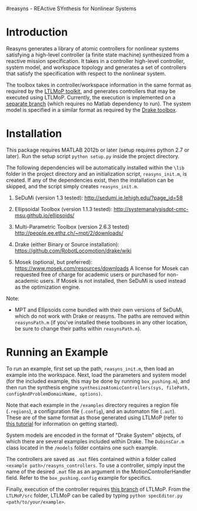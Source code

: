 #reasyns - REActive SYnthesis for Nonlinear Systems

Introduction
============

Reasyns generates a library of atomic controllers for nonlinear systems satisfying a high-level controller (a finite state machine) synthesized from a reactive mission specification.  It takes in a controller high-level controller, system model, and workspace topology and generates a set of controllers that satisfy the specification with respect to the nonlinear system. 

The toolbox takes in controller/workspace information in the same format as required by the [LTLMoP toolkit](http://ltlmop.github.io/), and generates controllers that may be executed using LTLMoP.  Currently, the execution is implemented on a [separate branch](https://github.com/jadecastro/LTLMoP/tree/reasyns_fast) (which requires no Matlab dependency to run).  The system model is specified in a similar format as required by the [Drake toolbox](http://drake.mit.edu/). 

Installation
============

This package requires MATLAB 2012b or later (setup requires python 2.7 or later).  Run the setup script `python setup.py` inside the project directory.

The following dependencies will be automatically installed within the `\lib` folder in the project directory and an initialization script, `reasyns_init.m`, is created.  If any of the dependencies exist, then the installation can be skipped, and the script simply creates `reasyns_init.m`.

1) SeDuMi (version 1.3 tested):
     http://sedumi.ie.lehigh.edu/?page_id=58

2) Ellipsoidal Toolbox (version 1.1.3 tested):
     http://systemanalysisdpt-cmc-msu.github.io/ellipsoids/

3) Multi-Parametric Toolbox (version 2.6.3 tested) 
     http://people.ee.ethz.ch/~mpt/2/downloads/

4) Drake (either Binary or Source installation):
     https://github.com/RobotLocomotion/drake/wiki

5) Mosek (optional, but preferred):
     https://www.mosek.com/resources/downloads
     A license for Mosek can requested free of charge for academic users or purchased for non-academic users.
     If Mosek is not installed, then SeDuMi is used instead as the optimization engine.
     
Note: 
- MPT and Ellipsoids come bundled with their own versions of SeDuMi, which do not work with Drake or reasyns. The paths are removed within `reasynsPath.m` (if you've installed these toolboxes in any other location, be sure to change their paths within `reasynsPath.m`).

Running an Example
===================

To run an example, first set up the path, `reasyns_init.m`, then load an example into the workspace. Next, load the parameters and system model (for the included example, this may be done by running `box_pushing.m`), and then run the synthesis engine `synthesizeAtomicControllers(sys, filePath, configAndProblemDomainName, options)`. 

Note that each example in the `/examples` directory requires a region file (`.regions`), a configuration file (`.config`), and an automaton file (`.aut`).  These are of the same format as those generated using LTLMoP (refer to [this tutorial](https://github.com/VerifiableRobotics/LTLMoP/wiki/Tutorial) for information on getting started). 

System models are encoded in the format of "Drake System" objects, of which there are several examples included within Drake.  The `DubinsCar.m` class located in the `/models` folder contains one such example.

The controllers are saved as `.mat` files contained within a folder called `<example path>/reasyns_controllers`.  To use a controller, simply input the name of the desired `.mat` file as an argument in the MotionControllerHandler field.  Refer to the `box_pushing.config` example for specifics.

Finally, execution of the controller requires [this branch](https://github.com/jadecastro/LTLMoP/tree/reasyns_fast) of LTLMoP.  From the `LTLMoP/src` folder, LTLMoP can be called by typing `python specEditor.py <path/to/your/example>`.

